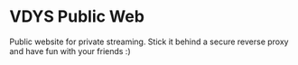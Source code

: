 # VDYS Public Web

Public website for private streaming. Stick it behind a secure reverse proxy and have fun with your friends :)
